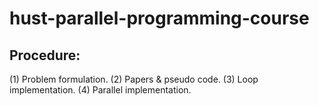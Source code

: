 # hust-parallel-programming-course

## Procedure: 
(1) Problem formulation.
(2) Papers & pseudo code.
(3) Loop implementation.
(4) Parallel implementation.
 